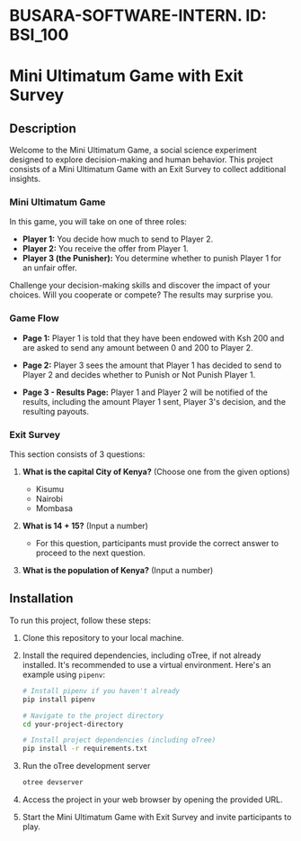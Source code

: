 # BUSARA-SOFTWARE-INTERN. ID: BSI_100



# Mini Ultimatum Game with Exit Survey

## Description

Welcome to the Mini Ultimatum Game, a social science experiment designed to explore decision-making and human behavior. This project consists of a Mini Ultimatum Game with an Exit Survey to collect additional insights.

### Mini Ultimatum Game

In this game, you will take on one of three roles:

- **Player 1:** You decide how much to send to Player 2.
- **Player 2:** You receive the offer from Player 1.
- **Player 3 (the Punisher):** You determine whether to punish Player 1 for an unfair offer.

Challenge your decision-making skills and discover the impact of your choices. Will you cooperate or compete? The results may surprise you.

### Game Flow

- **Page 1:** Player 1 is told that they have been endowed with Ksh 200 and are asked to send any amount between 0 and 200 to Player 2.

- **Page 2:** Player 3 sees the amount that Player 1 has decided to send to Player 2 and decides whether to Punish or Not Punish Player 1.

- **Page 3 - Results Page:** Player 1 and Player 2 will be notified of the results, including the amount Player 1 sent, Player 3's decision, and the resulting payouts.

### Exit Survey

This section consists of 3 questions:

1. **What is the capital City of Kenya?** (Choose one from the given options)
   - Kisumu
   - Nairobi
   - Mombasa

2. **What is 14 + 15?** (Input a number)
   - For this question, participants must provide the correct answer to proceed to the next question.

3. **What is the population of Kenya?** (Input a number)

## Installation

To run this project, follow these steps:

1. Clone this repository to your local machine.

2. Install the required dependencies, including oTree, if not already installed. It's recommended to use a virtual environment. Here's an example using `pipenv`:

   ```bash
   # Install pipenv if you haven't already
   pip install pipenv

   # Navigate to the project directory
   cd your-project-directory

   # Install project dependencies (including oTree)
   pip install -r requirements.txt
   
3. Run the oTree development server
   ```bash
   otree devserver
4. Access the project in your web browser by opening the provided URL.
5. Start the Mini Ultimatum Game with Exit Survey and invite participants to play.

